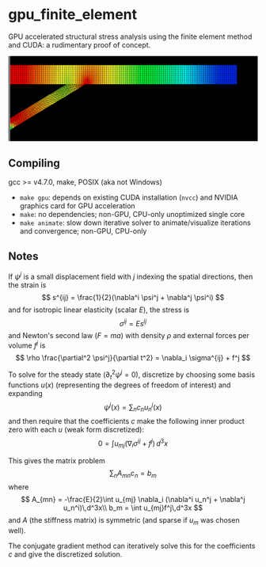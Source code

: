 # gpu_finite_element
GPU accelerated structural stress analysis using the finite element method and
CUDA: a rudimentary proof of concept.

![beam.png](beam.png)

## Compiling
gcc >= v4.7.0, make, POSIX (aka not Windows)
- `make gpu`: depends on existing CUDA installation (`nvcc`) and NVIDIA graphics card for
GPU acceleration
- `make`: no dependencies; non-GPU, CPU-only unoptimized single core
- `make animate`: slow down iterative solver to animate/visualize iterations and convergence; non-GPU, CPU-only

## Notes
If $\psi^j$ is a small displacement field with $j$ indexing the spatial directions, then the strain is
$$
s^{ij} = \frac{1}{2}(\nabla^i \psi^j + \nabla^j \psi^i)
$$
and for isotropic linear elasticity (scalar $E$), the stress is
$$
\sigma^{ij} = E s^{ij}
$$
and Newton's second law $(F = ma)$ with density $\rho$ and external forces per volume $f^j$ is
$$
\rho \frac{\partial^2 \psi^j}{\partial t^2} = \nabla_i \sigma^{ij} + f^j
$$

To solve for the steady state ($\partial_t^2 \psi^j = 0$), discretize by choosing some
basis functions $u(x)$ (representing the degrees of freedom of interest) and expanding
$$
\psi^j(x) = \sum_n c_n u_n^j(x)
$$
and then require that the coefficients $c$ make the following inner product zero with each $u$ (weak form discretized):
$$
0 = \int u_{mj} (\nabla_i \sigma^{ij} + f^j)\,d^3x
$$

This gives the matrix problem
$$
\sum_{n} A_{mn} c_n = b_m
$$
where
$$
A_{mn} = -\frac{E}{2}\int u_{mj} \nabla_i (\nabla^i u_n^j + \nabla^j u_n^i)\,d^3x\\
b_m = \int u_{mj}f^j\,d^3x
$$
and $A$ (the stiffness matrix) is symmetric (and sparse if $u_m$ was chosen well).

The conjugate gradient method can iteratively solve this for the coefficients
$c$ and give the discretized solution.
